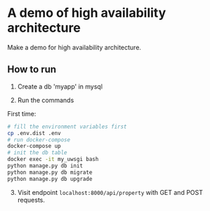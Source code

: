 # A demo of high availability architecture
Make a demo for high availability architecture. 

## How to run

1. Create a db 'myapp' in mysql

2. Run the commands

First time: 
```bash
# fill the environment variables first
cp .env.dist .env
# run docker-compose
docker-compose up
# init the db table
docker exec -it my_uwsgi bash
python manage.py db init
python manage.py db migrate
python manage.py db upgrade
```

3. Visit endpoint `localhost:8000/api/property` with GET and POST requests. 
